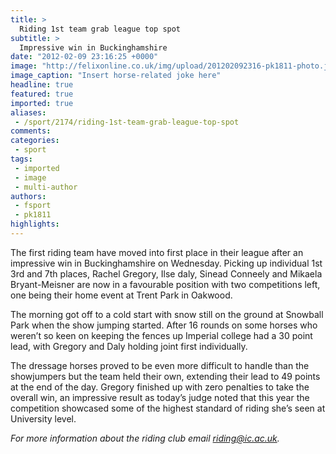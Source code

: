 ```yaml
---
title: >
  Riding 1st team grab league top spot
subtitle: >
  Impressive win in Buckinghamshire
date: "2012-02-09 23:16:25 +0000"
image: "http://felixonline.co.uk/img/upload/201202092316-pk1811-photo.jpg"
image_caption: "Insert horse-related joke here"
headline: true
featured: true
imported: true
aliases:
 - /sport/2174/riding-1st-team-grab-league-top-spot
comments:
categories:
 - sport
tags:
 - imported
 - image
 - multi-author
authors:
 - fsport
 - pk1811
highlights:
---
```


The first riding team have moved into first place in their league after an impressive win in Buckinghamshire on Wednesday. Picking up individual 1st 3rd and 7th places, Rachel Gregory, Ilse daly, Sinead Conneely and Mikaela Bryant-Meisner are now in a favourable position with two competitions left, one being their home event at Trent Park in Oakwood.

The morning got off to a cold start with snow still on the ground at Snowball Park when the show jumping started. After 16 rounds on some horses who weren’t so keen on keeping the fences up Imperial college had a 30 point lead, with Gregory and Daly holding joint first individually.

The dressage horses proved to be even more difficult to handle than the showjumpers but the team held their own, extending their lead to 49 points at the end of the day. Gregory finished up with zero penalties to take the overall win, an impressive result as today’s judge noted that this year the competition showcased some of the highest standard of riding she’s seen at University level.

_For more information about the riding club email [riding@ic.ac.uk](mailto:riding@ic.ac.uk)._
